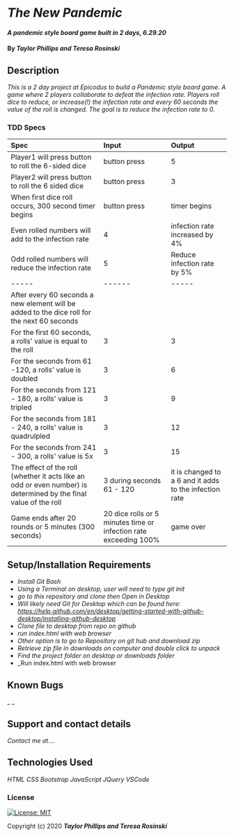 # _The New Pandemic_

#### _A pandemic style board game built in 2 days, 6.29.20_

#### By _**Taylor Phillips and Teresa Rosinski**_

## Description

_This is a 2 day project at Epicodus to build a Pandemic style board game.  A game where 2 players collaborate to defeat the infection rate.  Players roll dice to reduce, or increase(!) the infection rate and every 60 seconds the value of the roll is changed.  The goal is to reduce the infection rate to 0._

### TDD Specs
| Spec | Input | Output |
| :-------------   | :------------- | :------------- |
| Player1 will press button to roll the 6-sided dice  |  button press   |  5    |
| Player2 will press button to roll the 6 sided dice  | button press  |   3 |
| When first dice roll occurs, 300 second timer begins | button press  |  timer begins   |
| Even rolled numbers will add to the infection rate |  4  |  infection rate increased by 4%  |
| Odd rolled numbers will reduce the infection rate |  5  |  Reduce infection rate by 5%   |
| -----  | ------ | ----- |
|After every 60 seconds a new element will be added to the dice roll for the next 60 seconds |     |     |
|For the first 60 seconds, a rolls' value is equal to the roll | 3 | 3  |
|For the seconds from 61 -120, a rolls' value is doubled | 3 | 6
|For the seconds from 121 - 180, a rolls' value is tripled | 3 | 9
|For the seconds from 181 - 240, a rolls' value is quadrulpled | 3 | 12
|For the seconds from 241 - 300, a rolls' value is 5x | 3 | 15
|The effect of the roll (whether it acts like an odd or even number) is determined by the final value of the roll | 3 during seconds 61 - 120 | it is changed to a 6 and it adds to the infection rate
|Game ends after 20 rounds or 5 minutes (300 seconds) |  20 dice rolls or 5 minutes time or infection rate exceeding 100%  |   game over  |


## Setup/Installation Requirements

* _Install Git Bash_
* _Using a Terminal on desktop, user will need to type git init_
* _go to this repository and clone then Open in Desktop_
* _Will likely need Git for Desktop which can be found here: https://help.github.com/en/desktop/getting-started-with-github-desktop/installing-github-desktop_
* _Clone file to desktop from repo on github_
* _run index.html with web browser_
* _Other option is to go to Repository on git hub and download zip_
* _Retrieve zip file in downloads on computer and double click to unpack_
* _Find the project folder on desktop or downloads folder_
* _Run index.html with web browser

## Known Bugs

_ _
## Support and contact details

_Contact me at...._

## Technologies Used

_HTML_
_CSS_
_Bootstrap_
_JavaScript_
_JQuery_
_VSCode_

### License

[![License: MIT](https://img.shields.io/badge/License-MIT-yellow.svg)](https://opensource.org/licenses/MIT)

Copyright (c) 2020 **_Taylor Phillips and Teresa Rosinski_**